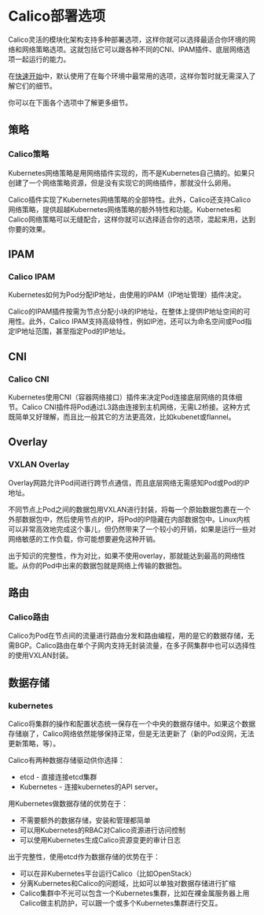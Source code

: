 # Calico部署选项

Calico灵活的模块化架构支持多种部署选项，这样你就可以选择最适合你环境的网络和网络策略选项。这就包括它可以跟各种不同的CNI、IPAM插件、底层网络选项一起运行的能力。

在[快速开始](02安装Calico/01Kubernetes/01%E5%BF%AB%E9%80%9F%E5%BC%80%E5%A7%8B.md)中，默认使用了在每个环境中最常用的选项，这样你暂时就无需深入了解它们的细节。

你可以在下面各个选项中了解更多细节。

## 策略

### Calico策略

Kubernetes网络策略是用网络插件实现的，而不是Kubernetes自己搞的。如果只创建了一个网络策略资源，但是没有实现它的网络插件，那就没什么卵用。

Calico插件实现了Kubernetes网络策略的全部特性。此外，Calico还支持Calico网络策略，提供超越Kubernetes网络策略的额外特性和功能。Kubernetes和Calico网络策略可以无缝配合，这样你就可以选择适合你的选项，混起来用，达到你要的效果。

## IPAM

### Calico IPAM

Kubernetes如何为Pod分配IP地址，由使用的IPAM（IP地址管理）插件决定。

Calico的IPAM插件按需为节点分配小块的IP地址，在整体上提供IP地址空间的可用性。此外，Calico IPAM支持高级特性，例如IP池，还可以为命名空间或Pod指定IP地址范围，甚至指定Pod的IP地址。

## CNI

### Calico CNI

Kubernetes使用CNI（容器网络接口）插件来决定Pod连接底层网络的具体细节。Calico CNI插件将Pod通过L3路由连接到主机网络，无需L2桥接。这种方式既简单又好理解，而且比一般其它的方法更高效，比如kubenet或flannel。

## Overlay

### VXLAN Overlay

Overlay网路允许Pod间进行跨节点通信，而且底层网络无需感知Pod或Pod的IP地址。

不同节点上Pod之间的数据包用VXLAN进行封装，将每一个原始数据包裹在一个外部数据包中，然后使用节点的IP，将Pod的IP隐藏在内部数据包中。Linux内核可以非常高效地完成这个事儿，但仍然带来了一个较小的开销，如果是运行一些对网络敏感的工作负载，你可能想要避免这种开销。

出于知识的完整性，作为对比，如果不使用overlay，那就能达到最高的网络性能。从你的Pod中出来的数据包就是网络上传输的数据包。

## 路由

### Calico路由

Calico为Pod在节点间的流量进行路由分发和路由编程，用的是它的数据存储，无需BGP。Calico路由在单个子网内支持无封装流量，在多子网集群中也可以选择性的使用VXLAN封装。

## 数据存储

### kubernetes

Calico将集群的操作和配置状态统一保存在一个中央的数据存储中。如果这个数据存储崩了，Calico网络依然能够保持正常，但是无法更新了（新的Pod没网，无法更新策略，等）。

Calico有两种数据存储驱动供你选择：

- etcd - 直接连接etcd集群
- Kubernetes - 连接kubernetes的API server。

用Kubernetes做数据存储的优势在于：

- 不需要额外的数据存储，安装和管理都简单
- 可以用Kubernetes的RBAC对Calico资源进行访问控制
- 可以使用Kubernetes生成Calico资源变更的审计日志

出于完整性，使用etcd作为数据存储的优势在于：

- 可以在非Kubernetes平台运行Calico（比如OpenStack）
- 分离Kubernetes和Calico的问题域，比如可以单独对数据存储进行扩缩
- Calico集群中不光可以包含一个Kubernetes集群，比如在裸金属服务器上用Calico做主机防护，可以跟一个或多个Kubernetes集群进行交互。

